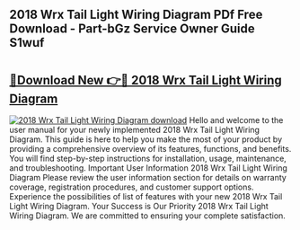 ## 2018 Wrx Tail Light Wiring Diagram PDf Free Download - Part-bGz Service Owner Guide S1wuf

# <h2><a href="http://dfunuui.blite.top/?on=2018+Wrx+Tail+Light+Wiring+Diagram">🔗Download New 👉🔴 2018 Wrx Tail Light Wiring Diagram</a></h2>

[![2018 Wrx Tail Light Wiring Diagram download](https://i.imgur.com/lujVjoI.png)](http://dfunuui.blite.top/?on=2018+Wrx+Tail+Light+Wiring+Diagram)
Hello and welcome to the user manual for your newly implemented 2018 Wrx Tail Light Wiring Diagram. This guide is here to help you make the most of your product by providing a comprehensive overview of its features, functions, and benefits. You will find step-by-step instructions for installation, usage, maintenance, and troubleshooting. Important User Information 2018 Wrx Tail Light Wiring Diagram Please review the user information section for details on warranty coverage, registration procedures, and customer support options. Experience the possibilities of list of features with your new 2018 Wrx Tail Light Wiring Diagram. Your Success is Our Priority 2018 Wrx Tail Light Wiring Diagram. We are committed to ensuring your complete satisfaction.
